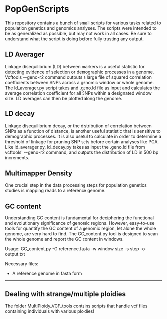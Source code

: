 # PopGenScripts

This repository contains a bunch of small scripts for various tasks related to population genetics and genomics analyses. The scripts were intended to be as generalized as possible, but may not work in all cases. Be sure to understand what the script is doing before fully trusting any output.

## LD Averager
Linkage disequilibrium (LD) between markers is a useful statistic for detecting evidence of selection or demographic processes in a genome. Vcftools --geno-r2 command outputs a large file of squared correlation coefficients between SNPs across a genomic window or whole genome. The ld_averager.py script takes and .geno.ld file as input and calculates the average correlation coefficient for all SNPs within a designated window size. LD averages can then be plotted along the genome.

## LD decay
Linkage disequilibrium decay, or the distribution of correlation between SNPs as a function of distance, is another useful statistic that is sensitive to demographic processes. It is also useful to calculate in order to determine a threshold of linkage for pruning SNP sets before certain analyses like PCA. Like ld_averager.py, ld_decay.py takes as input the .geno.ld file from vcftools' --geno-r2 command, and outputs the distribution of LD in 500 bp increments.

## Multimapper Density
One crucial step in the data processing steps for population genetics studies is mapping reads to a reference genome. 


## GC content
Understanding GC content is fundamental for deciphering the functional and evolutionary significance of genomic regions. However, easy-to-use tools for quantify the GC content of a genomic region, let alone the whole genome, are very hard to find. The GC_content.py tool is designed to scan the whole genome and report the GC content in windows.

Usage: GC_content.py -G reference.fasta -w window size -s step -o output.txt

Necessary files:
  
  * A reference genome in fasta form

--------------------------------------------------------------------------------------------------------------
## Dealing with strange/multiple ploidies

The folder MultiPloidy_VCF_tools contains scripts that handle vcf files containing individuals with various ploidies!
